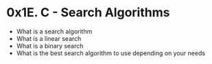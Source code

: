 # 0x1E. C - Search Algorithms

* What is a search algorithm
* What is a linear search
* What is a binary search
* What is the best search algorithm to use depending on your needs
